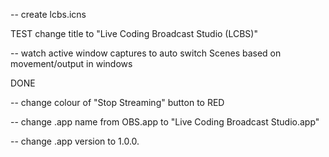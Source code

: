 -- create lcbs.icns

TEST change title to "Live Coding Broadcast Studio (LCBS)"

-- watch active window captures to auto switch Scenes based on
   movement/output in windows


DONE

-- change colour of "Stop Streaming" button to RED

-- change .app name from OBS.app to "Live Coding Broadcast Studio.app"

-- change .app version to 1.0.0.

